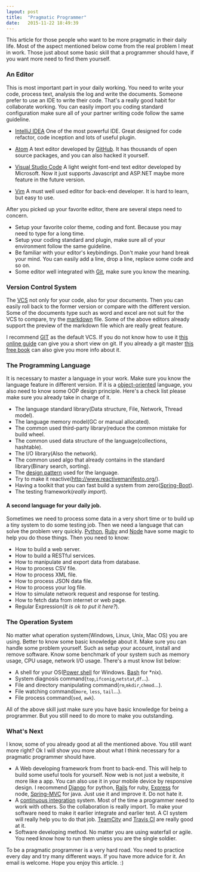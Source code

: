 ```yaml
---
layout: post
title:  "Pragmatic Programmer"
date:   2015-11-22 18:49:39
---
```

This article for those people who want to be more pragmatic in their daily life.
Most of the aspect mentioned below come from the real problem I meat in work. Those
just about some basic skill that a programmer should have, if you want more need
to find them yourself.

### An Editor
This is most important part in your daily working. You need to write your code,
process text, analysis the log and write the documents. Someone prefer to use an
IDE to write their code. That's a really good habit for collaborate working. You can
easily import you coding standard configuration make sure all of your partner writing
code follow the same guideline.

- [IntelliJ IDEA](https://www.jetbrains.com/idea/) One of the most powerful IDE. Great
designed for code refactor, code inception and lots of useful plugin.

- [Atom](https://atom.io) A text editor developed by [GitHub](https://github.com/). It
has thousands of open source packages, and you can also hacked it yourself.

- [Visual Studio Code](https://code.visualstudio.com/) A light weight font-end text editor
 developed by Microsoft. Now it just supports Javascript and ASP.NET maybe more feature in the future version.

- [Vim](www.vim.org) A must well used editor for back-end developer. It is hard to learn, but easy to use.

After you picked up your favorite editor, there are several steps need to concern.

- Setup your favorite color theme, coding and font. Because you may need to type for a long time.
- Setup your coding standard and plugin, make sure all of your environment follow the same guideline.
- Be familiar with your editor's keybindings. Don't make your hand break your mind. You can easily add
 a line, drop a line, replace some code and so on.
- Some editor well integrated with [Git](http://www.git-scm.com/), make sure you know the meaning.

### Version Control System
The [VCS](https://en.wikipedia.org/wiki/Version_control) not only for your code, also for your documents. Then you can
easily roll back to the former version or compare with the different version. Some of the documents type
such as word and excel are not suit for the VCS to compare, try the [markdown](http://daringfireball.net/projects/markdown/) file. Some of the above editors already support
the preview of the markdown file which are really great feature.

I recommend [GIT](http://www.git-scm.com/) as the default VCS. If you do not know how to use it
[this online guide](http://try.github.com/) can give you a short view on git. If you already a git
master [this free book](http://www.git-scm.com/book/en/v2) can also give you more info about it.

### The Programming Language
It is necessary to master a language in your work. Make sure you know the language feature in different version.
If it is a [object-oriented](https://en.wikipedia.org/wiki/Object-oriented_programming) language, you also need
to know some OOP design principle. Here's a check list please make sure you already take in charge of it.

- The language standard library(Data structure, File, Network, Thread model).
- The language memory model(GC or manual allocated).
- The common used third-party library(reduce the common mistake for build wheel.
- The common used data structure of the language(collections, hashtable).
- The I/O library(Also the network).
- The common used algo that already contains in the standard library(Binary search, sorting).
- The [design pattern](http://www.oodesign.com/) used for the language.
- Try to make it reactive(http://www.reactivemanifesto.org/).
- Having a toolkit that you can fast build a system from zero([Spring-Boot](http://projects.spring.io/spring-boot/)).
- The testing framework(*really import*).

#### A second language for your daily job.
Sometimes we need to process some data in a very short time or to build up a tiny
system to do some testing job. Then we need a language that can solve the problem very quickly.
[Python](https://www.python.org/), [Ruby](http://rubyonrails.org/) and [Node](https://nodejs.org/) have some
magic to help you do those things. Then you need to know:

- How to build a web server.
- How to build a RESTful services.
- How to manipulate and export data from database.
- How to process CSV file.
- How to process XML file.
- How to process JSON data file.
- How to process your log file.
- How to simulate network request and response for testing.
- How to fetch data from internet or web page.
- Regular Expression(*It is ok to put it here?*).

### The Operation System
No matter what operation system(Windows, Linux, Unix, Mac OS) you are using. Better to know some basic knowledge
 about it. Make sure you can handle some problem yourself. Such as setup your account, install and remove software.
 Know some benchmark of your system such as memory usage, CPU usage, network I/O usage. There's a must know list below:

- A shell for your OS([Power shell](https://technet.microsoft.com/en-us/library/bb978526.aspx) for Windows. [Bash](https://en.wikipedia.org/wiki/Bash_%28Unix_shell%29) for \*nix).
- System diagnosis command(`top`,`ifconig`,`netstat`,`df`...).
- File and directory manipulating command(`rm`,`mkdir`,`chmod`...).
- File watching command(`more`, `less`, `tail`...).
- File process command(`sed`, `awk`).

All of the above skill just make sure you have basic knowledge for being a programmer. But you still need
to do more to make you outstanding.

### What's Next
I know, some of you already good at all the mentioned above. You still want more right? Ok I will show you more
about what I think necessary for a pragmatic programmer should have.

- A Web developing framework from front to back-end. This will help to build some useful tools for yourself. Now web is
not just a website, it more like a app. You can also use it in your mobile device by responsive design. I recommend [Django](https://www.djangoproject.com/) for python, [Rails](http://rubyonrails.org/) for ruby, [Express](http://expressjs.com/) for node, [Spring-MVC](http://spring.io/) for java. Just use it and improve it. Do not hate it.
- A [continuous integration](https://en.wikipedia.org/wiki/Continuous_integration) system. Most of the time a programmer need to work with others. So the collaboration is really import. To make your software need to make it earlier integrate and earlier test. A CI system will really help you to do that job. [TeamCity](https://www.jetbrains.com/teamcity/) and [Travis CI](https://travis-ci.org/) are really good at it.
- Software developing method. No matter you are using waterfall or agile. You need know how to run them unless you are the single soldier.

To be a pragmatic programmer is a very hard road. You need to practice every day and try many different ways. If you have more advice for it. An email is welcome. Hope you enjoy this article. :)

